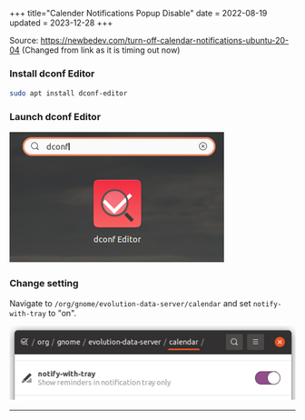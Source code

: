 +++
title="Calender Notifications Popup Disable"
date = 2022-08-19
updated = 2023-12-28
+++

Source: https://newbedev.com/turn-off-calendar-notifications-ubuntu-20-04 (Changed from link as it is timing out now)

### Install dconf Editor

```sh
sudo apt install dconf-editor
```

### Launch dconf Editor

![Search Bar](dconf.png)

### Change setting

Navigate to `/org/gnome/evolution-data-server/calendar` and set `notify-with-tray` to "on".

![Setting](setting.png)

---
